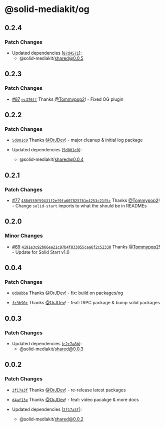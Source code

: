 # @solid-mediakit/og

## 0.2.4

### Patch Changes

- Updated dependencies [[`87d4571`](https://github.com/solidjs-community/mediakit/commit/87d4571f5f1d1846f6728efecb4adc4bc6154771)]:
  - @solid-mediakit/shared@0.0.5

## 0.2.3

### Patch Changes

- [#87](https://github.com/solidjs-community/mediakit/pull/87) [`ec376ff`](https://github.com/solidjs-community/mediakit/commit/ec376ffa954aa154323ceadf518161724dd31549) Thanks [@Tommypop2](https://github.com/Tommypop2)! - Fixed OG plugin

## 0.2.2

### Patch Changes

- [`5d001c0`](https://github.com/solidjs-community/mediakit/commit/5d001c05396cd66654d41cce47f0f548f329a0c5) Thanks [@OrJDev](https://github.com/OrJDev)! - major cleanup & initial log package

- Updated dependencies [[`5d001c0`](https://github.com/solidjs-community/mediakit/commit/5d001c05396cd66654d41cce47f0f548f329a0c5)]:
  - @solid-mediakit/shared@0.0.4

## 0.2.1

### Patch Changes

- [#77](https://github.com/solidjs-community/mediakit/pull/77) [`488d559f59431f2ef9fa607825761e4253c21f5c`](https://github.com/solidjs-community/mediakit/commit/488d559f59431f2ef9fa607825761e4253c21f5c) Thanks [@Tommypop2](https://github.com/Tommypop2)! - Change `solid-start` imports to what the should be in READMEs

## 0.2.0

### Minor Changes

- [#69](https://github.com/solidjs-community/mediakit/pull/69) [`4191e3c92b66ea21c97b4f833055caa6f2c52330`](https://github.com/solidjs-community/mediakit/commit/4191e3c92b66ea21c97b4f833055caa6f2c52330) Thanks [@Tommypop2](https://github.com/Tommypop2)! - Update for Solid Start v1.0

## 0.0.4

### Patch Changes

- [`0d08bba`](https://github.com/solidjs-community/mediakit/commit/0d08bbab5a9490781c442abc45d5d1759629bde1) Thanks [@OrJDev](https://github.com/OrJDev)! - fix: build on packages/og

- [`fc3b90c`](https://github.com/solidjs-community/mediakit/commit/fc3b90cd20892b5584a47551f701fe84d3b8f921) Thanks [@OrJDev](https://github.com/OrJDev)! - feat: tRPC package & bump solid packages

## 0.0.3

### Patch Changes

- Updated dependencies [[`c2c7a8b`](https://github.com/solidjs-community/mediakit/commit/c2c7a8be5b0c0424c65014c73033af9a50beec07)]:
  - @solid-mediakit/shared@0.0.3

## 0.0.2

### Patch Changes

- [`2f17a3f`](https://github.com/solidjs-community/mediakit/commit/2f17a3f2e2d646186d62f9d941b3a0c321c9fc3d) Thanks [@OrJDev](https://github.com/OrJDev)! - re-release latest packages

- [`d4af13e`](https://github.com/solidjs-community/mediakit/commit/d4af13e764e84379fbb11d0bbe890bb7450b2f72) Thanks [@OrJDev](https://github.com/OrJDev)! - feat: video pacakge & more docs

- Updated dependencies [[`2f17a3f`](https://github.com/solidjs-community/mediakit/commit/2f17a3f2e2d646186d62f9d941b3a0c321c9fc3d)]:
  - @solid-mediakit/shared@0.0.2
